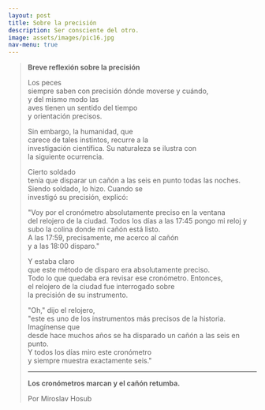 ```yaml
---
layout: post
title: Sobre la precisión
description: Ser consciente del otro.
image: assets/images/pic16.jpg
nav-menu: true
---
```


> **Breve reflexión sobre la precisión**  
>  
> Los peces  
> siempre saben con precisión dónde moverse y cuándo,  
> y del mismo modo las  
> aves tienen un sentido del tiempo  
> y orientación precisos.  
>  
> Sin embargo, la humanidad, que  
> carece de tales instintos, recurre a la  
> investigación científica. Su naturaleza se ilustra con  
> la siguiente ocurrencia.  
>  
> Cierto soldado  
> tenía que disparar un cañón a las seis en punto todas las noches.  
> Siendo soldado, lo hizo. Cuando se  
> investigó su precisión, explicó:  
>  
> "Voy por el cronómetro absolutamente preciso en la ventana  
> del relojero de la ciudad. Todos los días a las 17:45 pongo mi reloj y  
> subo la colina donde mi cañón está listo.  
> A las 17:59, precisamente, me acerco al cañón  
> y a las 18:00 disparo."  
>  
> Y estaba claro  
> que este método de disparo era absolutamente preciso.  
> Todo lo que quedaba era revisar ese cronómetro. Entonces,  
> el relojero de la ciudad fue interrogado sobre  
> la precisión de su instrumento.  
>  
> "Oh," dijo el relojero,  
> "este es uno de los instrumentos más precisos de la historia. Imagínense que  
> desde hace muchos años se ha disparado un cañón a las seis en punto.  
> Y todos los días miro este cronómetro  
> y siempre muestra exactamente seis."  
>  
> ---  
>  
> **Los cronómetros marcan y el cañón retumba.**  
>
> Por Miroslav Hosub
